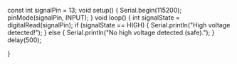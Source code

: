  const int signalPin = 13; 
void setup() { 
Serial.begin(115200); 
pinMode(signalPin, INPUT); 
} 
void loop() { 
int signalState = digitalRead(signalPin); 
if (signalState == HIGH) { 
Serial.println("High voltage detected!"); 
} else { 
Serial.println("No high voltage detected (safe)."); 
} 
delay(500); 

}
